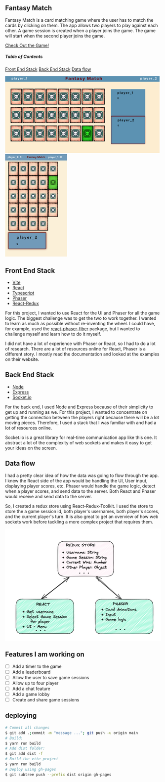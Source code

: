 ## Fantasy Match

Fantasy Match is a card matching game where the user has to match the cards by clicking on them. The app allows two players to play against each other. A game session is created when a player joins the game. The game will start when the second player joins the game.

[Check Out the Game!](https://josephmancuso.github.io/fantasy-match/)

##### Table of Contents

[Front End Stack](#front-end-stack)
[Back End Stack](#back-end-stack)
[Data flow](#data-flow)

<!--
- [Fantasy Match](#fantasy-match)
- [The project](#the-project)
- [Front End Stack](#front-end-stack)
- [Back End Stack](#back-end-stack)
- [Data flow](#data-flow) -->
<!-- - [deploying](#deploying) -->

<img src="./desktop.png" alt="An image of the game in desktop mode" width="500"/>
<br/>
<img src="./mobile.png" alt="An image of the game in mobile mode" width="200"/>

## Front End Stack

- [Vite](https://vitejs.dev/)
- [React](https://reactjs.org/)
- [Typescript](https://www.typescriptlang.org/)
- [Phaser](https://phaser.io/)
- [React-Redux](https://react-redux.js.org/)

For this project, I wanted to use React for the UI and Phaser for all the game logic. The biggest
challenge was to get the two to work together. I wanted to learn as much as possible without
re-inventing the wheel. I could have, for example, used the [react-phaser-fiber](https://www.npmjs.com/package/react-phaser-fiber)
package, but I wanted to challenge myself and learn how to do it myself.

I did not have a lot of experience with Phaser or React, so I had to do a lot of research. There
are a lot of resources online for React, Phaser is a different story. I mostly read the documentation
and looked at the examples on their website.

## Back End Stack

- [Node](https://nodejs.org/en/)
- [Express](https://expressjs.com/)
- [Socket.io](https://socket.io/)

For the back end, I used Node and Express because of their simplicity to get up and running as we. For this project, I wanted to concentrate on getting the connection between the players right because there will be a lot moving pieces. Therefore, I used a stack that I was familiar with and had a lot of resources online.

Socket.io is a great library for real-time communication app like this one. It abstract a lot of the complexity of web sockets and makes it easy to get your ideas on the screen.

## Data flow

I had a pretty clear idea of how the data was going to flow through the app. I knew the React side of the app
would be handling the UI, User input, displaying player scores, etc. Phaser would handle the game logic, detect
when a player scores, and send data to the server. Both React and Phaser would receive and send data to the server.

So, I created a redux store using React-Redux-Toolkit. I used the store to store the a game session id, both player's usernames, both player's scores, and the current player's turn. It is also great to get an overview of how web sockets work before tackling a more complex project that requires them.

[![React and Phase communicate through redux store](react-redux-2.png)](./react-redux-2.png)

## Features I am working on

- [ ] Add a timer to the game
- [ ] Add a leaderboard
- [ ] Allow the user to save game sessions
- [ ] Allow up to four player
- [ ] Add a chat feature
- [ ] Add a game lobby
- [ ] Create and share game sessions

## deploying

```bash
# Commit all changes
$ git add .;commit -m "message ..."; git push -u origin main
# Build:
$ yarn run build
# Add dist folder:
$ git add dist -f
# Build the vite project
$ yarn run build
# Deploy using gh-pages
$ git subtree push --prefix dist origin gh-pages
```
